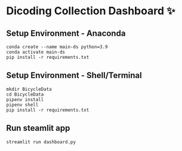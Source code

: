 # Dicoding Collection Dashboard ✨

## Setup Environment - Anaconda
```
conda create --name main-ds python=3.9
conda activate main-ds
pip install -r requirements.txt
```

## Setup Environment - Shell/Terminal
```
mkdir BicycleData
cd BicycleData
pipenv install
pipenv shell
pip install -r requirements.txt
```

## Run steamlit app
```
streamlit run dashboard.py
```
